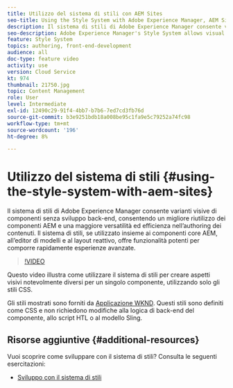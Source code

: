 ```yaml
---
title: Utilizzo del sistema di stili con AEM Sites
seo-title: Using the Style System with Adobe Experience Manager, AEM Sites
description: Il sistema di stili di Adobe Experience Manager consente varianti visive di componenti senza sviluppo back-end, consentendo un migliore riutilizzo dei componenti AEM e una maggiore versatilità ed efficienza nell’authoring dei contenuti. Il sistema di stili, se utilizzato insieme ai componenti core AEM, all’editor di modelli e al layout reattivo, offre funzionalità potenti per comporre rapidamente esperienze avanzate.
seo-description: Adobe Experience Manager's Style System allows visual variations of components without back-end development, allowing better re-use of AEM components, and more versatile and efficient content authoring. The Style System, when used in conjunction with AEM's Core Components, template editor, and responsive layout, offers powerful capabilities to quickly compose rich experiences.
feature: Style System
topics: authoring, front-end-development
audience: all
doc-type: feature video
activity: use
version: Cloud Service
kt: 974
thumbnail: 21750.jpg
topic: Content Management
role: User
level: Intermediate
exl-id: 12490c29-91f4-4bb7-b7b6-7ed7cd3fb76d
source-git-commit: b3e9251bdb18a008be95c1fa9e5c79252a74fc98
workflow-type: tm+mt
source-wordcount: '196'
ht-degree: 8%

---
```


# Utilizzo del sistema di stili {#using-the-style-system-with-aem-sites}

Il sistema di stili di Adobe Experience Manager consente varianti visive di componenti senza sviluppo back-end, consentendo un migliore riutilizzo dei componenti AEM e una maggiore versatilità ed efficienza nell’authoring dei contenuti. Il sistema di stili, se utilizzato insieme ai componenti core AEM, all’editor di modelli e al layout reattivo, offre funzionalità potenti per comporre rapidamente esperienze avanzate.

>[!VIDEO](https://video.tv.adobe.com/v/21750?quality=12&learn=on)

Questo video illustra come utilizzare il sistema di stili per creare aspetti visivi notevolmente diversi per un singolo componente, utilizzando solo gli stili CSS.

Gli stili mostrati sono forniti da [Applicazione WKND](https://github.com/adobe/aem-guides-wknd). Questi stili sono definiti come CSS e non richiedono modifiche alla logica di back-end del componente, allo script HTL o al modello Sling.

## Risorse aggiuntive {#additional-resources}

Vuoi scoprire come sviluppare con il sistema di stili? Consulta le seguenti esercitazioni:

* [Sviluppo con il sistema di stili](https://experienceleague.adobe.com/docs/experience-manager-learn/getting-started-wknd-tutorial-develop/style-system.html?lang=it)
